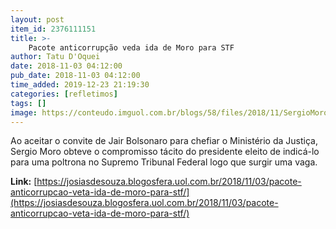 ```yaml
---
layout: post
item_id: 2376111151
title: >-
    Pacote anticorrupção veda ida de Moro para STF
author: Tatu D'Oquei
date: 2018-11-03 04:12:00
pub_date: 2018-11-03 04:12:00
time_added: 2019-12-23 21:19:30
categories: [refletimos]
tags: []
image: https://conteudo.imguol.com.br/blogs/58/files/2018/11/SergioMoroNovasMedidasEstelitaHassCarazzaiFolha.jpg
---
```


Ao aceitar o convite de Jair Bolsonaro para chefiar o Ministério da Justiça, Sergio Moro obteve o compromisso tácito do presidente eleito de indicá-lo para uma poltrona no Supremo Tribunal Federal logo que surgir uma vaga.

**Link:** [https://josiasdesouza.blogosfera.uol.com.br/2018/11/03/pacote-anticorrupcao-veta-ida-de-moro-para-stf/](https://josiasdesouza.blogosfera.uol.com.br/2018/11/03/pacote-anticorrupcao-veta-ida-de-moro-para-stf/)

